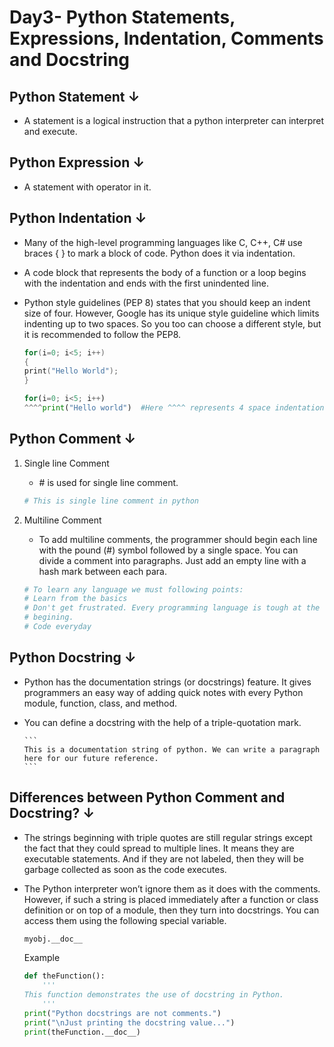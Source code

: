 
# Day3- Python Statements, Expressions, Indentation, Comments and Docstring

## Python Statement ↓ 
- A statement is a logical instruction that a python interpreter can interpret and execute.

## Python Expression ↓
- A statement with operator in it.

## Python Indentation ↓ 
- Many of the high-level programming languages like C, C++, C# use braces { } to mark a block of code. Python does it via indentation.
- A code block that represents the body of a function or a loop begins with the indentation and ends with the first unindented line.
- Python style guidelines (PEP 8) states that you should keep an indent size of four. However, Google has its unique style guideline which limits indenting up to two spaces. So you too can choose a different style, but it is recommended to follow the PEP8.

    ```cpp
    for(i=0; i<5; i++)
    {
    print("Hello World");
    }
    ``` 

    ```python
    for(i=0; i<5; i++)
    ^^^^print("Hello world")  #Here ^^^^ represents 4 space indentation.
    ``` 

## Python Comment  ↓ 
1. Single line Comment
    - \# is used for single line comment.

    ```python
    # This is single line comment in python
    ```

2. Multiline Comment 
    - To add multiline comments, the programmer should begin each line with the pound (#) symbol followed by a single space.   You can divide a comment into paragraphs. Just add an empty line with a hash mark between each para.

    ```python
    # To learn any language we must following points:
    # Learn from the basics
    # Don't get frustrated. Every programming language is tough at the
    # begining.
    # Code everyday
    ```

## Python Docstring ↓ 
- Python has the documentation strings (or docstrings) feature. It gives programmers an easy way of adding quick notes with every Python module, function, class, and method.
- You can define a docstring with the help of a triple-quotation mark.

    ~~~
    ```
    This is a documentation string of python. We can write a paragraph here for our future reference.
    ```
    ~~~

## Differences between Python Comment and Docstring?  ↓ 
- The strings beginning with triple quotes are still regular strings except the fact that they could spread to multiple lines. It means they are executable statements. And if they are not labeled, then they will be garbage collected as soon as the code executes.
- The Python interpreter won’t ignore them as it does with the comments. However, if such a string is placed immediately after a function or class definition or on top of a module, then they turn into docstrings. You can access them using the following special variable.

    ```python
    myobj.__doc__
    ```

    Example
    ~~~python
    def theFunction():
        '''
    This function demonstrates the use of docstring in Python.
        '''
    print("Python docstrings are not comments.")
    print("\nJust printing the docstring value...")
    print(theFunction.__doc__)
    ~~~
